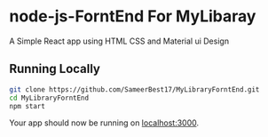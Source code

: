 # node-js-ForntEnd For MyLibaray

A Simple React app using HTML CSS and Material ui Design

## Running Locally

```sh
git clone https://github.com/SameerBest17/MyLibraryForntEnd.git
cd MyLibraryForntEnd
npm start

```

Your app should now be running on [localhost:3000](http://localhost:3000/).
